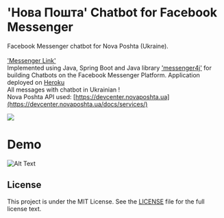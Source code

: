 # 'Нова Пошта' Chatbot for Facebook Messenger

Facebook Messenger chatbot for Nova Poshta (Ukraine).<br/><br/>
['Messenger Link'](http://m.me/NP-Chatbot-134845507136246)
<br/>
Implemented using Java, Spring Boot and Java library
 ['messenger4j'](https://github.com/messenger4j/messenger4j)
  for building Chatbots on the Facebook Messenger Platform. Application deployed on [Heroku](https://dashboard.heroku.com/)
<br/> All messages with chatbot in Ukrainian !
<br/> Nova Poshta API used: [https://devcenter.novaposhta.ua](https://devcenter.novaposhta.ua/docs/services/)

![](https://imgur.com/6SPi3Ry)
# Demo 

![Alt Text](https://media.giphy.com/media/xT9IgtnxLs0IFUFsqI/giphy.gif)

## License

This project is under the MIT License. See the [LICENSE](https://github.com/roysez/facebook-chatbot/blob/master/LICENSE) file for the full license text.
